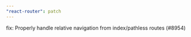 ```yaml
---
"react-router": patch
---
```


fix: Properly handle relative navigation from index/pathless routes (#8954)
